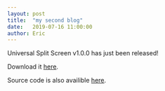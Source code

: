 ```yaml
---
layout: post
title:  "my second blog"
date:   2019-07-16 11:00:00
author: Eric
---
```

Universal Split Screen v1.0.0 has just been released!

Download it [here](https://github.com/UniversalSplitScreen/UniversalSplitScreen/releases).

Source code is also availible [here](https://github.com/UniversalSplitScreen/UniversalSplitScreen).
